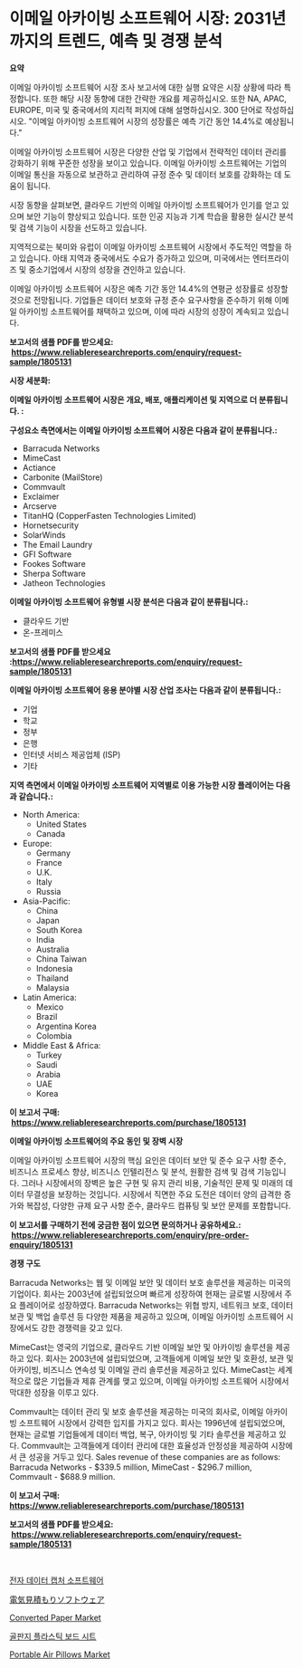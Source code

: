 <p><h1>이메일 아카이빙 소프트웨어 시장: 2031년까지의 트렌드, 예측 및 경쟁 분석</h1></p><p><strong>요약</strong></p>
<p><p>이메일 아카이빙 소프트웨어 시장 조사 보고서에 대한 실행 요약은 시장 상황에 따라 특정합니다. 또한 해당 시장 동향에 대한 간략한 개요를 제공하십시오. 또한 NA, APAC, EUROPE, 미국 및 중국에서의 지리적 퍼지에 대해 설명하십시오. 300 단어로 작성하십시오. "이메일 아카이빙 소프트웨어 시장의 성장률은 예측 기간 동안 14.4%로 예상됩니다."</p><p>이메일 아카이빙 소프트웨어 시장은 다양한 산업 및 기업에서 전략적인 데이터 관리를 강화하기 위해 꾸준한 성장을 보이고 있습니다. 이메일 아카이빙 소프트웨어는 기업의 이메일 통신을 자동으로 보관하고 관리하여 규정 준수 및 데이터 보호를 강화하는 데 도움이 됩니다.</p><p>시장 동향을 살펴보면, 클라우드 기반의 이메일 아카이빙 소프트웨어가 인기를 얻고 있으며 보안 기능이 향상되고 있습니다. 또한 인공 지능과 기계 학습을 활용한 실시간 분석 및 검색 기능이 시장을 선도하고 있습니다.</p><p>지역적으로는 북미와 유럽이 이메일 아카이빙 소프트웨어 시장에서 주도적인 역할을 하고 있습니다. 아태 지역과 중국에서도 수요가 증가하고 있으며, 미국에서는 엔터프라이즈 및 중소기업에서 시장의 성장을 견인하고 있습니다.</p><p>이메일 아카이빙 소프트웨어 시장은 예측 기간 동안 14.4%의 연평균 성장률로 성장할 것으로 전망됩니다. 기업들은 데이터 보호와 규정 준수 요구사항을 준수하기 위해 이메일 아카이빙 소프트웨어를 채택하고 있으며, 이에 따라 시장의 성장이 계속되고 있습니다.</p></p>
<p><strong>보고서의 샘플 PDF를 받으세요: &nbsp;<a href="https://www.reliableresearchreports.com/enquiry/request-sample/1805131">https://www.reliableresearchreports.com/enquiry/request-sample/1805131</a></strong></p>
<p><strong>시장 세분화:</strong></p>
<p><strong> 이메일 아카이빙 소프트웨어 시장은 개요, 배포, 애플리케이션 및 지역으로 더 분류됩니다. :</strong></p>
<p><strong>구성요소 측면에서는 이메일 아카이빙 소프트웨어 시장은 다음과 같이 분류됩니다.:</strong></p>
<p><ul><li>Barracuda Networks</li><li>MimeCast</li><li>Actiance</li><li>Carbonite (MailStore)</li><li>Commvault</li><li>Exclaimer</li><li>Arcserve</li><li>TitanHQ (CopperFasten Technologies Limited)</li><li>Hornetsecurity</li><li>SolarWinds</li><li>The Email Laundry</li><li>GFI Software</li><li>Fookes Software</li><li>Sherpa Software</li><li>Jatheon Technologies</li></ul></p>
<p><strong> 이메일 아카이빙 소프트웨어 유형별 시장 분석은 다음과 같이 분류됩니다.:</strong></p>
<p><ul><li>클라우드 기반</li><li>온-프레미스</li></ul></p>
<p><strong>보고서의 샘플 PDF를 받으세요 :<a href="https://www.reliableresearchreports.com/enquiry/request-sample/1805131">https://www.reliableresearchreports.com/enquiry/request-sample/1805131</a></strong></p>
<p><strong> 이메일 아카이빙 소프트웨어 응용 분야별 시장 산업 조사는 다음과 같이 분류됩니다.:</strong></p>
<p><ul><li>기업</li><li>학교</li><li>정부</li><li>은행</li><li>인터넷 서비스 제공업체 (ISP)</li><li>기타</li></ul></p>
<p><strong>지역 측면에서 이메일 아카이빙 소프트웨어 지역별로 이용 가능한 시장 플레이어는 다음과 같습니다.:</strong></p>
<p><ul>
    <li>
        North America:
        <ul>
            <li>United States</li>
            <li>Canada</li>
        </ul>
    </li>
    <li>
        Europe:
        <ul>
            <li>Germany</li>
            <li>France</li>
            <li>U.K.</li>
            <li>Italy</li>
            <li>Russia</li>
        </ul>
    </li>
    <li>
        Asia-Pacific:
        <ul>
            <li>China</li>
            <li>Japan</li>
            <li>South Korea</li>
            <li>India</li>
            <li>Australia</li>
            <li>China Taiwan</li>
            <li>Indonesia</li>
            <li>Thailand</li>
            <li>Malaysia</li>
        </ul>
    </li>
    <li>
        Latin America:
        <ul>
            <li>Mexico</li>
            <li>Brazil</li>
            <li>Argentina Korea</li>
            <li>Colombia</li>
        </ul>
    </li>
    <li>
        Middle East & Africa:
        <ul>
            <li>Turkey</li>
            <li>Saudi</li>
            <li>Arabia</li>
            <li>UAE</li>
            <li>Korea</li>
        </ul>
    </li>
    </ul></p>
<p><strong>이 보고서 구매: &nbsp;<a href="https://www.reliableresearchreports.com/purchase/1805131">https://www.reliableresearchreports.com/purchase/1805131</a></strong></p>
<p><strong>이메일 아카이빙 소프트웨어의 주요 동인 및 장벽 시장</strong></p>
<p><p>이메일 아카이빙 소프트웨어 시장의 핵심 요인은 데이터 보안 및 준수 요구 사항 준수, 비즈니스 프로세스 향상, 비즈니스 인텔리전스 및 분석, 원활한 검색 및 검색 기능입니다. 그러나 시장에서의 장벽은 높은 구현 및 유지 관리 비용, 기술적인 문제 및 미래의 데이터 무결성을 보장하는 것입니다. 시장에서 직면한 주요 도전은 데이터 양의 급격한 증가와 복잡성, 다양한 규제 요구 사항 준수, 클라우드 컴퓨팅 및 보안 문제를 포함합니다.</p></p>
<p><strong>이 보고서를 구매하기 전에 궁금한 점이 있으면 문의하거나 공유하세요.: &nbsp;<a href="https://www.reliableresearchreports.com/enquiry/pre-order-enquiry/1805131">https://www.reliableresearchreports.com/enquiry/pre-order-enquiry/1805131</a></strong></p>
<p><strong>경쟁 구도</strong></p>
<p><p>Barracuda Networks는 웹 및 이메일 보안 및 데이터 보호 솔루션을 제공하는 미국의 기업이다. 회사는 2003년에 설립되었으며 빠르게 성장하여 현재는 글로벌 시장에서 주요 플레이어로 성장하였다. Barracuda Networks는 위협 방지, 네트워크 보호, 데이터 보관 및 백업 솔루션 등 다양한 제품을 제공하고 있으며, 이메일 아카이빙 소프트웨어 시장에서도 강한 경쟁력을 갖고 있다.</p><p>MimeCast는 영국의 기업으로, 클라우드 기반 이메일 보안 및 아카이빙 솔루션을 제공하고 있다. 회사는 2003년에 설립되었으며, 고객들에게 이메일 보안 및 호환성, 보관 및 아카이빙, 비즈니스 연속성 및 이메일 관리 솔루션을 제공하고 있다. MimeCast는 세계적으로 많은 기업들과 제휴 관계를 맺고 있으며, 이메일 아카이빙 소프트웨어 시장에서 막대한 성장을 이루고 있다.</p><p>Commvault는 데이터 관리 및 보호 솔루션을 제공하는 미국의 회사로, 이메일 아카이빙 소프트웨어 시장에서 강력한 입지를 가지고 있다. 회사는 1996년에 설립되었으며, 현재는 글로벌 기업들에게 데이터 백업, 복구, 아카이빙 및 기타 솔루션을 제공하고 있다. Commvault는 고객들에게 데이터 관리에 대한 효율성과 안정성을 제공하여 시장에서 큰 성공을 거두고 있다. Sales revenue of these companies are as follows: Barracuda Networks - $339.5 million, MimeCast - $296.7 million, Commvault - $688.9 million.</p></p>
<p><strong>이 보고서 구매: &nbsp; <a href="https://www.reliableresearchreports.com/purchase/1805131">https://www.reliableresearchreports.com/purchase/1805131</a></strong></p>
<p><strong>보고서의 샘플 PDF를 받으세요: &nbsp;<a href="https://www.reliableresearchreports.com/enquiry/request-sample/1805131">https://www.reliableresearchreports.com/enquiry/request-sample/1805131</a></strong><strong></strong></p>
<p>&nbsp;</p>
<p><p><a href="https://github.com/vsr06p4p49/Market-Research-Report-List-1/blob/main/9023987185519.md">전자 데이터 캡처 소프트웨어</a></p><p><a href="https://github.com/mreklxf44233/Market-Research-Report-List-1/blob/main/1373852185523.md">電気見積もりソフトウェア</a></p><p><a href="https://view.publitas.com/reportprime-1/converted-paper-market-size-and-examines-its-market-scope-with-a-primary-focus-on-growth-opportunities-and-forecasted-trends-spanning-from-2024-to-2031/">Converted Paper Market</a></p><p><a href="https://medium.com/@alphonsoramon0t5yrz6hwr89/%EA%B0%88%EC%9D%B4-%ED%8C%90%EB%93%A4-%EC%8B%9C%EC%9E%A5%EC%9D%98-%ED%86%B5%EC%B0%B0-%EC%8B%9C%EC%9E%A5-%EB%8F%99%ED%96%A5-%EC%84%B1%EC%9E%A5-2024%EB%85%84%EB%B6%80%ED%84%B0-2031%EB%85%84%EA%B9%8C%EC%A7%80%EC%9D%98-%EC%98%88%EC%B8%A1-0aee01c82274">골판지 플라스틱 보드 시트</a></p><p><a href="https://unruly-ladybug-44b.notion.site/Portable-Air-Pillows-Market-Research-Report-Forecasted-for-Period-from-2024-2031-by-Market-Type--5d5bf2e123734f0aa21eae01bc1991cf">Portable Air Pillows Market</a></p></p>